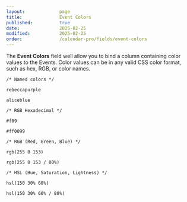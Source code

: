 ```yaml
---
layout:             page
title:              Event Colors
published:          true
date:               2025-02-25
modified:           2025-02-25
order:              /calendar-pro/fields/event-colors
---
```


The **Event Colors** field well allow you to bind a column containing color values to the Events. Color values can be in any valid CSS color format, such as hex, RGB, or color names.

    /* Named colors */

    rebeccapurple

    aliceblue
    
    /* RGB Hexadecimal */

    #f09

    #ff0099
    
    /* RGB (Red, Green, Blue) */

    rgb(255 0 153)

    rgb(255 0 153 / 80%)
    
    /* HSL (Hue, Saturation, Lightness) */

    hsl(150 30% 60%)

    hsl(150 30% 60% / 80%)